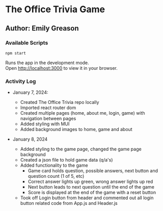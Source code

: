 # The Office Trivia Game

## Author: Emily Greason

### Available Scripts

 `npm start`

Runs the app in the development mode.\
Open [http://localhost:3000](http://localhost:3000) to view it in your browser.

### Activity Log

- January 7, 2024:
  - Created The Office Trivia repo locally
  - Imported react router dom
  - Created multiple pages (home, about me, login, game) with navigation between pages
  - Added styling with MUI
  - Added background images to home, game and about

- January 8, 2024
  - Added styling to the game page, changed the game page background
  - Created a json file to hold game data (q/a's)
  - Added functionality to the game
    - Game card holds question, possible answers, next button and question count (1 of 5, etc)
    - Correct answer lights up green, wrong answer lights up red
    - Next button leads to next question until the end of the game
    - Score is displayed at the end of the game with a reset button
  - Took off Login button from header and commented out all login button related code from App.js and Header.js

